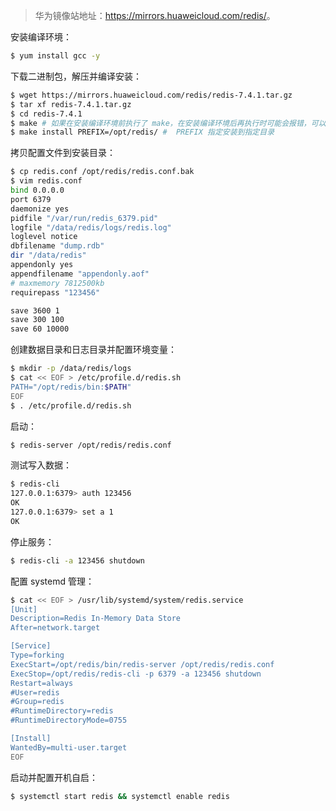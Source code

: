 > 华为镜像站地址：<https://mirrors.huaweicloud.com/redis/>。

安装编译环境：
```sh
$ yum install gcc -y
```
下载二进制包，解压并编译安装：
```sh
$ wget https://mirrors.huaweicloud.com/redis/redis-7.4.1.tar.gz
$ tar xf redis-7.4.1.tar.gz
$ cd redis-7.4.1
$ make # 如果在安装编译环境前执行了 make，在安装编译环境后再执行时可能会报错，可以执行一下 make distclean 再执行 make。
$ make install PREFIX=/opt/redis/ #  PREFIX 指定安装到指定目录 
```
拷贝配置文件到安装目录：
```sh
$ cp redis.conf /opt/redis/redis.conf.bak
$ vim redis.conf
bind 0.0.0.0
port 6379
daemonize yes
pidfile "/var/run/redis_6379.pid"
logfile "/data/redis/logs/redis.log"
loglevel notice
dbfilename "dump.rdb"
dir "/data/redis"
appendonly yes
appendfilename "appendonly.aof"
# maxmemory 7812500kb
requirepass "123456"

save 3600 1
save 300 100
save 60 10000
```
创建数据目录和日志目录并配置环境变量：
```sh
$ mkdir -p /data/redis/logs
$ cat << EOF > /etc/profile.d/redis.sh
PATH="/opt/redis/bin:$PATH"
EOF
$ . /etc/profile.d/redis.sh
```
启动：
```sh
$ redis-server /opt/redis/redis.conf
```
测试写入数据：
```sh
$ redis-cli
127.0.0.1:6379> auth 123456
OK
127.0.0.1:6379> set a 1
OK
```
停止服务：
```sh
$ redis-cli -a 123456 shutdown
```
配置 systemd 管理：
```sh
$ cat << EOF > /usr/lib/systemd/system/redis.service
[Unit]
Description=Redis In-Memory Data Store
After=network.target

[Service]
Type=forking
ExecStart=/opt/redis/bin/redis-server /opt/redis/redis.conf
ExecStop=/opt/redis/redis-cli -p 6379 -a 123456 shutdown
Restart=always
#User=redis
#Group=redis
#RuntimeDirectory=redis
#RuntimeDirectoryMode=0755

[Install]
WantedBy=multi-user.target
EOF
```
启动并配置开机自启：
```sh
$ systemctl start redis && systemctl enable redis
```
